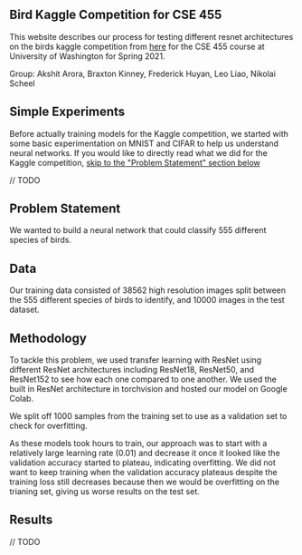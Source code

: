## Bird Kaggle Competition for CSE 455

This website describes our process for testing different resnet architectures on the birds kaggle competition from [here](https://www.kaggle.com/c/birds21sp) for the CSE 455 course at University of Washington for Spring 2021.

Group: Akshit Arora, Braxton Kinney, Frederick Huyan, Leo Liao, Nikolai Scheel

## Simple Experiments

Before actually training models for the Kaggle competition, we started with some basic experimentation on MNIST and CIFAR to help us understand neural networks. If you would like to directly read what we did for the Kaggle competition, [skip to the "Problem Statement" section below](#Problem-Statement)

// TODO

## Problem Statement

We wanted to build a neural network that could classify 555 different species of birds. 

## Data

Our training data consisted of 38562 high resolution images split between the 555 different species of birds to identify, and 10000 images in the test dataset.  

## Methodology

To tackle this problem, we used transfer learning with ResNet using different ResNet architectures including ResNet18, ResNet50, and ResNet152 to see how each one compared to one another. We used the built in ResNet architecture in torchvision and hosted our model on Google Colab. 

We split off 1000 samples from the training set to use as a validation set to check for overfitting. 

As these models took hours to train, our approach was to start with a relatively large learning rate (0.01) and decrease it once it looked like the validation accuracy started to plateau, indicating overfitting. We did not want to keep training when the validation accuracy plateaus despite the training loss still decreases because then we would be overfitting on the trianing set, giving us worse results on the test set. 

## Results

// TODO
